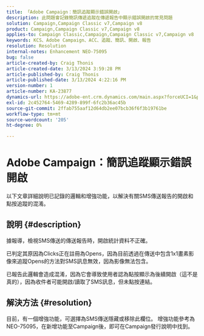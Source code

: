 ```yaml
---
title: 「Adobe Campaign：簡訊追蹤顯示錯誤開啟」
description: 此問題會記錄簡訊傳遞追蹤在傳遞報告中顯示錯誤開啟的常見問題
solution: Campaign,Campaign Classic v7,Campaign v8
product: Campaign,Campaign Classic v7,Campaign v8
applies-to: Campaign Classic,Campaign,Campaign Classic v7,Campaign v8
keywords: KCS、Adobe Campaign、ACC、追蹤、簡訊、開啟、報告
resolution: Resolution
internal-notes: Enhancement NEO-75095
bug: false
article-created-by: Craig Thonis
article-created-date: 3/13/2024 3:59:28 PM
article-published-by: Craig Thonis
article-published-date: 3/13/2024 4:22:16 PM
version-number: 1
article-number: KA-23877
dynamics-url: https://adobe-ent.crm.dynamics.com/main.aspx?forceUCI=1&pagetype=entityrecord&etn=knowledgearticle&id=5b0416a9-52e1-ee11-904d-6045bd006079
exl-id: 2c452764-5469-4289-899f-6fc2b36ac45b
source-git-commit: 2ffab755aaf12d64db2ee07bcb36f6f3b19761be
workflow-type: tm+mt
source-wordcount: '205'
ht-degree: 0%

---
```


# Adobe Campaign：簡訊追蹤顯示錯誤開啟


以下文章詳細說明已記錄的邏輯和增強功能，以解決有關SMS傳送報告的開啟和點按追蹤的混淆。

## 說明 {#description}


據報導，檢視SMS傳送的傳送報告時，開啟統計資料不正確。

已判定其原因為Clicks正在註冊為Opens，因為目前透過在傳送中包含1x1畫素影像來追蹤Opens的方法對SMS訊息無效，因為影像無法包含。

已報告此邏輯會造成混淆，因為它會導致使用者認為點按顯示為後續開啟（這不是真的），因為收件者可能開啟/讀取了SMS訊息，但未點按連結。


## 解決方法 {#resolution}


目前，有一個增強功能，可選擇為SMS傳送隱藏或移除此欄位。 增強功能參考為NEO-75095，在新增功能至Campaign後，即可在Campaign發行說明中找到。
